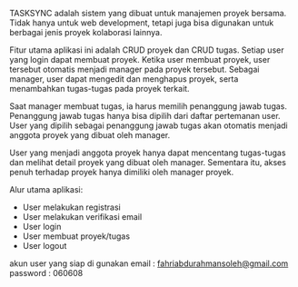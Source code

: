 TASKSYNC adalah sistem yang dibuat untuk manajemen proyek bersama. Tidak hanya untuk web development, tetapi juga bisa digunakan untuk berbagai jenis proyek kolaborasi lainnya.

Fitur utama aplikasi ini adalah CRUD proyek dan CRUD tugas. Setiap user yang login dapat membuat proyek. Ketika user membuat proyek, user tersebut otomatis menjadi manager pada proyek tersebut. Sebagai manager, user dapat mengedit dan menghapus proyek, serta menambahkan tugas-tugas pada proyek terkait.

Saat manager membuat tugas, ia harus memilih penanggung jawab tugas. Penanggung jawab tugas hanya bisa dipilih dari daftar pertemanan user. User yang dipilih sebagai penanggung jawab tugas akan otomatis menjadi anggota proyek yang dibuat oleh manager.

User yang menjadi anggota proyek hanya dapat mencentang tugas-tugas dan melihat detail proyek yang dibuat oleh manager. Sementara itu, akses penuh terhadap proyek hanya dimiliki oleh manager proyek.

Alur utama aplikasi:
- User melakukan registrasi
- User melakukan verifikasi email
- User login
- User membuat proyek/tugas
- User logout

akun user yang siap di gunakan
email : fahriabdurahmansoleh@gmail.com
password : 060608